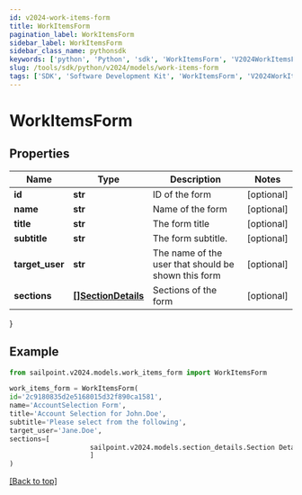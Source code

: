 ```yaml
---
id: v2024-work-items-form
title: WorkItemsForm
pagination_label: WorkItemsForm
sidebar_label: WorkItemsForm
sidebar_class_name: pythonsdk
keywords: ['python', 'Python', 'sdk', 'WorkItemsForm', 'V2024WorkItemsForm'] 
slug: /tools/sdk/python/v2024/models/work-items-form
tags: ['SDK', 'Software Development Kit', 'WorkItemsForm', 'V2024WorkItemsForm']
---
```


# WorkItemsForm


## Properties

Name | Type | Description | Notes
------------ | ------------- | ------------- | -------------
**id** | **str** | ID of the form | [optional] 
**name** | **str** | Name of the form | [optional] 
**title** | **str** | The form title | [optional] 
**subtitle** | **str** | The form subtitle. | [optional] 
**target_user** | **str** | The name of the user that should be shown this form | [optional] 
**sections** | [**[]SectionDetails**](section-details) | Sections of the form | [optional] 
}

## Example

```python
from sailpoint.v2024.models.work_items_form import WorkItemsForm

work_items_form = WorkItemsForm(
id='2c9180835d2e5168015d32f890ca1581',
name='AccountSelection Form',
title='Account Selection for John.Doe',
subtitle='Please select from the following',
target_user='Jane.Doe',
sections=[
                    sailpoint.v2024.models.section_details.Section Details()
                    ]
)

```
[[Back to top]](#) 


